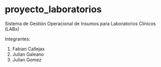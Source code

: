 # proyecto_laboratorios

Sistema de Gestión Operacional de Insumos para Laboratorios Clínicos (LABx) 

Integrantes:
  1. Fabian Callejas
  2. Julian Galeano
  3. Julian Gomez
